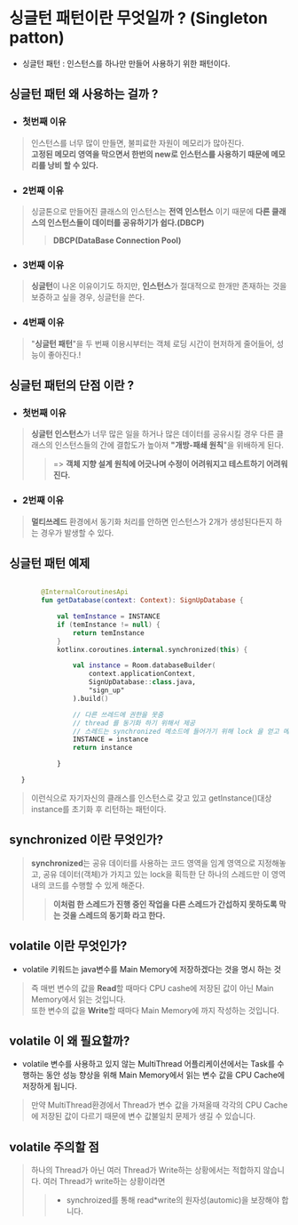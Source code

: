 # 싱글턴 패턴이란 무엇일까 ? (Singleton patton)

- 싱글턴 패턴 : 인스턴스를 하나만 만들어 사용하기 위한 패턴이다.
  
## 싱글턴 패턴 왜 사용하는 걸까 ?  

- ### 첫번째 이유
> 인스턴스를 너무 많이 만들면, 불피료한 자원이 메모리가 많아진다.<br>
> **고정된 메모리 영역을 막으면서 한번의 new로 인스턴스를 사용하기 때문에 메모리를 낭비 할 수 있다.**

- ### 2번째 이유
> 싱글톤으로 만들어진 클래스의 인스턴스는 **전역 인스턴스** 이기 때문에 **다른 클래스의 인스턴스들이 데이터를 공유하기가 쉽다.(DBCP)**
>> **DBCP(DataBase Connection Pool)**

- ### 3번째 이유
> **싱글턴**이 나온 이유이기도 하지만, **인스턴스**가 절대적으로 한개만 존재하는 것을 보증하고 싶을 경우, 싱글턴을 쓴다.

- ### 4번째 이유
> "**싱글턴 패턴**"을 두 번째 이용시부터는 객체 로딩 시간이 현저하게 줄어들어, 성능이 좋아진다.!

## 싱글턴 패턴의 단점 이란 ?

- ### 첫번째 이유
> **싱글턴 인스턴스**가 너무 많은 일을 하거나 많은 데이터를 공유시킬 경우 다른 클래스의 인스턴스들의 간에 결합도가 높아져 **"개방-패쇄 원칙**"을 위배하게 된다.
>> => **객체 지향 설계 원칙에 어긋나며 수정이 어려워지고 테스트하기 어려워 진다.**
- ### 2번째 이유
> **멀티쓰레드** 환경에서 동기화 처리를 안하면 인스턴스가 2개가 생성된다든지 하는 경우가 발생할 수 있다.

## 싱글턴 패턴 예제

```kotlin

        @InternalCoroutinesApi
        fun getDatabase(context: Context): SignUpDatabase {

            val temInstance = INSTANCE
            if (temInstance != null) {
                return temInstance
            }
            kotlinx.coroutines.internal.synchronized(this) {

                val instance = Room.databaseBuilder(
                    context.applicationContext,
                    SignUpDatabase::class.java,
                    "sign_up"
                ).build()

                // 다른 쓰레드에 권한을 못줌
                // thread 를 동기화 하기 위해서 제공
                // 스레드는 synchronized 메소드에 들어가기 위해 lock 을 얻고 메소드가 끝이나면 lock 을 반환
                INSTANCE = instance
                return instance

            }

   } 
   ```
   > 이런식으로 자기자신의 클래스를 인스턴스로 갖고 있고 getInstance()대상 instance를 초기화 후 리턴하는 패턴이다.

## synchronized 이란 무엇인가?

> **synchronized**는 공유 데이터를 사용하는 코드 영역을 임계 영역으로 지정해놓고, 공유 데이터(객체)가 가지고 있는 lock을 획득한 단 하나의 스레드만 이 영역 내의 코드를 수행할 수 있게 해준다.
>> **이처럼 한 스레드가 진행 중인 작업을 다른 스레드가 간섭하지 못하도록 막는 것을 스레드의 동기화 라고 한다.**

## volatile 이란 무엇인가?

- volatile 키워드는 java변수를 Main Memory에 저장하겠다는 것을 명시 하는 것
> 즉 매번 변수의 값을 **Read**할 때마다 CPU cashe에 저장된 값이 아닌 Main Memory에서 읽는 것입니다. <br>
> 또한 변수의 값을 **Write**할 때마다 Main Memory에 까지 작성하는 것입니다.

## volatile 이 왜 필요할까?

- volatile 변수를 사용하고 있지 않는 MultiThread 어플리케이션에서는 Task를 수행하는 동안 성능 향상을 위해 Main Memory에서 읽는 변수 값을 CPU Cache에 저장하게 됩니다.
> 만약 MultiThread환경에서 Thread가 변수 값을 가져올때 각각의 CPU Cache에 저장된 값이 다르기 때문에 변수 값불일치 문제가 생길 수 있습니다.

## volatile 주의할 점

> 하나의 Thread가 아닌 여러 Thread가 Write하는 상황에서는 적합하지 않습니다.
>여러 Thread가 write하는 상황이라면
  >> - synchroized를 통해 read*write의 원자성(automic)을 보장해야 합니다.